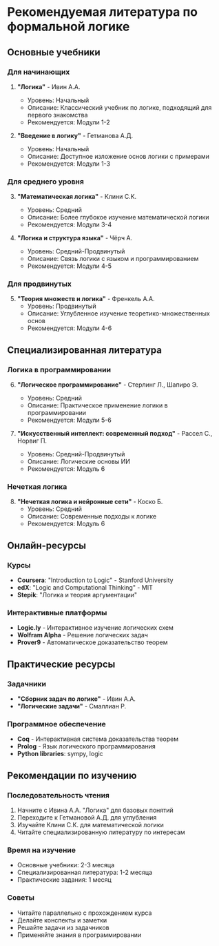 # Рекомендуемая литература по формальной логике

## Основные учебники

### Для начинающих
1. **"Логика"** - Ивин А.А.
   - Уровень: Начальный
   - Описание: Классический учебник по логике, подходящий для первого знакомства
   - Рекомендуется: Модули 1-2

2. **"Введение в логику"** - Гетманова А.Д.
   - Уровень: Начальный
   - Описание: Доступное изложение основ логики с примерами
   - Рекомендуется: Модули 1-3

### Для среднего уровня
3. **"Математическая логика"** - Клини С.К.
   - Уровень: Средний
   - Описание: Более глубокое изучение математической логики
   - Рекомендуется: Модули 3-4

4. **"Логика и структура языка"** - Чёрч А.
   - Уровень: Средний-Продвинутый
   - Описание: Связь логики с языком и программированием
   - Рекомендуется: Модули 4-5

### Для продвинутых
5. **"Теория множеств и логика"** - Френкель А.А.
   - Уровень: Продвинутый
   - Описание: Углубленное изучение теоретико-множественных основ
   - Рекомендуется: Модули 4-6

## Специализированная литература

### Логика в программировании
6. **"Логическое программирование"** - Стерлинг Л., Шапиро Э.
   - Уровень: Средний
   - Описание: Практическое применение логики в программировании
   - Рекомендуется: Модули 5-6

7. **"Искусственный интеллект: современный подход"** - Рассел С., Норвиг П.
   - Уровень: Средний-Продвинутый
   - Описание: Логические основы ИИ
   - Рекомендуется: Модуль 6

### Нечеткая логика
8. **"Нечеткая логика и нейронные сети"** - Коско Б.
   - Уровень: Средний
   - Описание: Современные подходы к логике
   - Рекомендуется: Модуль 6

## Онлайн-ресурсы

### Курсы
- **Coursera**: "Introduction to Logic" - Stanford University
- **edX**: "Logic and Computational Thinking" - MIT
- **Stepik**: "Логика и теория аргументации"

### Интерактивные платформы
- **Logic.ly** - Интерактивное изучение логических схем
- **Wolfram Alpha** - Решение логических задач
- **Prover9** - Автоматическое доказательство теорем

## Практические ресурсы

### Задачники
- **"Сборник задач по логике"** - Ивин А.А.
- **"Логические задачи"** - Смаллиан Р.

### Программное обеспечение
- **Coq** - Интерактивная система доказательства теорем
- **Prolog** - Язык логического программирования
- **Python libraries**: sympy, logic

## Рекомендации по изучению

### Последовательность чтения
1. Начните с Ивина А.А. "Логика" для базовых понятий
2. Переходите к Гетмановой А.Д. для углубления
3. Изучайте Клини С.К. для математической логики
4. Читайте специализированную литературу по интересам

### Время на изучение
- Основные учебники: 2-3 месяца
- Специализированная литература: 1-2 месяца
- Практические задания: 1 месяц

### Советы
- Читайте параллельно с прохождением курса
- Делайте конспекты и заметки
- Решайте задачи из задачников
- Применяйте знания в программировании

